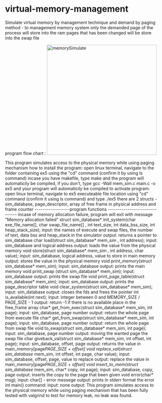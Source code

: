 # virtual-memory-management
Simulate virtual memory by management technique and demand by paging method - to management memory system only the demanded page of the process will store into the ram pages that has been changed will be store into the swap file

program flow chart :
<img width="362" alt="memorySimulate" src="https://user-images.githubusercontent.com/49116851/68526229-44e5d980-02e2-11ea-86e1-c1bdecb57cf9.png">

This program simulates access to the physical memory while using paging mechanism
how to install the program: open linux terminal, navigate to the folder containing ex5 using the "cd" command (confirm it by using ls command) incase you have makefile, type make and the program will automaticily be compiled, if you don't, type gcc -Wall mem_sim.c main.c -o ex5
and your program will automaticily be compiled
to activate program: open linux terminal, navigate to ex5 executeable file location using "cd" command (confirm it using ls command) and type ./ex5
there are 2 structs - sim_database, page_descriptor, array of free frame in physical address and frame counter
------------------program functions -------------------------------
incase of memory allocation failure, program will exit with message "Memory allocation failed" struct sim_database* init_system(char exe_file_name[], char swap_file_name[] , int text_size, int data_bss_size, int heap_stack_size); input: the names of execute and swap files, the number of text, data bss and heap_stack in the simulator output: returns a pointer to sim_database
char load(struct sim_database* mem_sim , int address); input: sim_database and logical address output: loads the value from the physical memory
void store(struct sim_database* mem_sim , int address, char value); input: sim_database, logical address, value to store in main memory output: stores the value in the physical memory
void print_memory(struct sim_database* mem_sim); input: sim_database output: prints the main memory
void print_swap (struct sim_database* mem_sim); input: sim_database output: prints the swap file
void print_page_table(struct sim_database* mem_sim); input: sim_database output: prints the page_descriptor table
void clear_system(struct sim_database* mem_sim); input: sim_database output: closes the fds and frees the pointer
int is_available(int next); input: integer between 0 and MEMORY_SIZE / PAGE_SIZE - 1 output: return -1 if there is no available place in the free_frame array
char* get_from_exec(struct sim_database* mem_sim, int page); input: sim_database, page number output: return the whole page from execute file
char* get_from_swap(struct sim_database* mem_sim, int page); input: sim_database, page number output: return the whole page from swap file
void to_swap(struct sim_database* mem_sim, int page); input: sim_database, page number output: moving the wanted page the swap file
char giveback_val(struct sim_database* mem_sim, int offset, int page); input: sim_database, offset, page output: returns the value in main_memory[page*PAGE_SIZE + offset]
void replace_val(struct sim_database* mem_sim, int offset, int page, char value); input: sim_database, offset, page, value to replace output: replace the value in main_memory[page*PAGE_SIZE + offset]
void insert_to_mem(struct sim_database* mem_sim, char* copy, int page); input: sim_database, copy, page output: inserts the copy to the page that been given
void error(char* msg); input: char[] - error messege output: prints in stderr format the error
int main() command: input: none output: This program simulates access to the physical memory while using paging mechanism that has been fully tested with valgrind to test for memory leak, no leak was found.
